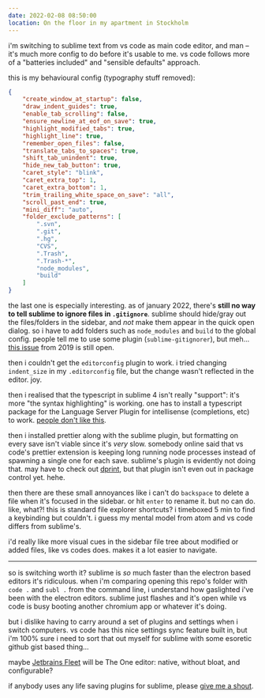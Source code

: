 ```yaml
---
date: 2022-02-08 08:50:00
location: On the floor in my apartment in Stockholm
---
```


i'm switching to sublime text from vs code as main code editor, and man – it's much more config to
do before it's usable to me. vs code follows more of a "batteries included" and "sensible defaults"
approach.

this is my behavioural config (typography stuff removed):

```json
{
	"create_window_at_startup": false,
	"draw_indent_guides": true,
	"enable_tab_scrolling": false,
	"ensure_newline_at_eof_on_save": true,
	"highlight_modified_tabs": true,
	"highlight_line": true,
	"remember_open_files": false,
	"translate_tabs_to_spaces": true,
	"shift_tab_unindent": true,
	"hide_new_tab_button": true,
	"caret_style": "blink",
	"caret_extra_top": 1,
	"caret_extra_bottom": 1,
	"trim_trailing_white_space_on_save": "all",
	"scroll_past_end": true,
	"mini_diff": "auto",
	"folder_exclude_patterns": [
		".svn",
		".git",
		".hg",
		"CVS",
		".Trash",
		".Trash-*",
		"node_modules",
		"build"
	]
}
```

the last one is especially interesting. as of january 2022, there's **still no way to tell sublime
to ignore files in `.gitignore`**. sublime should hide/gray out the files/folders in the sidebar,
and _not_ make them appear in the quick open dialog. so i have to add folders such as `node_modules`
and `build` to the global config. people tell me to use some plugin (`sublime-gitignorer`), but
meh... [this issue](https://github.com/sublimehq/sublime_text/issues/2787) from 2019 is still open.

then i couldn't get the `editorconfig` plugin to work. i tried changing `indent_size` in my
`.editorconfig` file, but the change wasn't reflected in the editor. joy.

then i realised that the typescript in sublime 4 isn't really "support": it's more "the syntax
highlighting" is working. one has to install a typescript package for the Language Server Plugin for
intellisense (completions, etc) to work.
[people don't like this](https://forum.sublimetext.com/t/typescript-is-not-there-yet-to-be-called-supported/58768).

then i installed prettier along with the sublime plugin, but formatting on every save isn't viable
since it's _very_ slow. somebody online said that vs code's prettier extension is keeping long
running node processes instead of spawning a single one for each save. sublime's plugin is evidently
not doing that. may have to check out [dprint](https://github.com/dprint/dprint-sublime), but that
plugin isn't even out in package control yet. hehe.

then there are these small annoyances like i can't do `backspace` to delete a file when it's focused
in the sidebar. or hit `enter` to rename it. but no can do. like, what?! this is standard file
explorer shortcuts? i timeboxed 5 min to find a keybinding but couldn't. i guess my mental model
from atom and vs code differs from sublime's.

i'd really like more visual cues in the sidebar file tree about modified or added files, like vs
codes does. makes it a lot easier to navigate.

---

so is switching worth it? sublime is _so_ much faster than the electron based editors it's
ridiculous. when i'm comparing opening this repo's folder with `code .` and `subl .` from the
command line, i understand how gaslighted i've been with the electron editors. sublime just flashes
and it's open while vs code is busy booting another chromium app or whatever it's doing.

but i dislike having to carry around a set of plugins and settings when i switch computers. vs code
has this nice settings sync feature built in, but i'm 100% sure i need to sort that out myself for
sublime with some esoretic github gist based thing…

maybe [Jetbrains Fleet](https://www.jetbrains.com/fleet/) will be The One editor: native, without
bloat, and configurable?

if anybody uses any life saving plugins for sublime, please [give me a shout](/contact).
